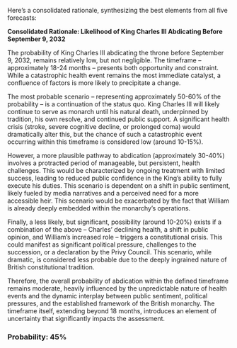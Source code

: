 Here’s a consolidated rationale, synthesizing the best elements from all five forecasts:

**Consolidated Rationale: Likelihood of King Charles III Abdicating Before September 9, 2032**

The probability of King Charles III abdicating the throne before September 9, 2032, remains relatively low, but not negligible. The timeframe – approximately 18-24 months – presents both opportunity and constraint. While a catastrophic health event remains the most immediate catalyst, a confluence of factors is more likely to precipitate a change.

The most probable scenario – representing approximately 50-60% of the probability – is a continuation of the status quo. King Charles III will likely continue to serve as monarch until his natural death, underpinned by tradition, his own resolve, and continued public support.  A significant health crisis (stroke, severe cognitive decline, or prolonged coma) would dramatically alter this, but the chance of such a catastrophic event occurring within this timeframe is considered low (around 10-15%).

However, a more plausible pathway to abdication (approximately 30-40%) involves a protracted period of manageable, but persistent, health challenges. This would be characterized by ongoing treatment with limited success, leading to reduced public confidence in the King’s ability to fully execute his duties. This scenario is dependent on a shift in public sentiment, likely fueled by media narratives and a perceived need for a more accessible heir. This scenario would be exacerbated by the fact that William is already deeply embedded within the monarchy’s operations.

Finally, a less likely, but significant, possibility (around 10-20%) exists if a combination of the above – Charles’ declining health, a shift in public opinion, and William’s increased role – triggers a constitutional crisis. This could manifest as significant political pressure, challenges to the succession, or a declaration by the Privy Council. This scenario, while dramatic, is considered less probable due to the deeply ingrained nature of British constitutional tradition.

Therefore, the overall probability of abdication within the defined timeframe remains moderate, heavily influenced by the unpredictable nature of health events and the dynamic interplay between public sentiment, political pressures, and the established framework of the British monarchy.  The timeframe itself, extending beyond 18 months, introduces an element of uncertainty that significantly impacts the assessment.

### Probability: 45%